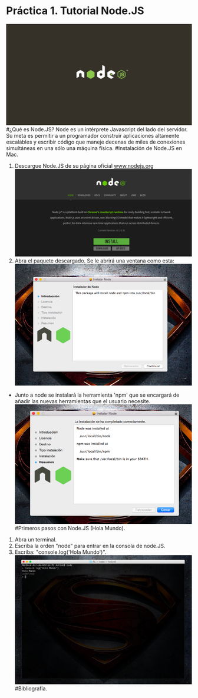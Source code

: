 Práctica 1. Tutorial Node.JS
============================
![](./img/logoNode.jpg)
#¿Qué es Node.JS?
Node es un intérprete Javascript del lado del servidor. Su meta es permitir a un programador construir aplicaciones altamente escalábles y escribir código que maneje decenas de miles de conexiones simultáneas en una sólo una máquina física.
#Instalación de Node.JS en Mac.
1. Descargue Node.JS de su página oficial www.nodejs.org
![](./img/imgPaginaPrincipal.png)
2. Abra el paquete descargado. Se le abrirá una ventana como esta:
![](./img/antesInstalar.png)
  * Junto a node se instalará la herramienta 'npm' que se encargará de añadir las nuevas herramientas que el usuario necesite.
![](./img/instalado.png)
#Primeros pasos con Node.JS (Hola Mundo).
1. Abra un terminal.
2. Escriba la orden "node" para entrar en la consola de node.JS.
3. Escriba: "console.log('Hola Mundo')".
![](./img/nodeHolaMundo.png)
#Bibliografía.
